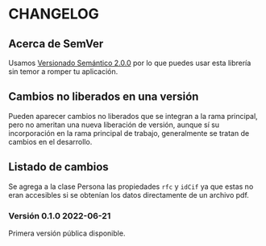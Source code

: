 # CHANGELOG

## Acerca de SemVer

Usamos [Versionado Semántico 2.0.0](SEMVER.md) por lo que puedes usar esta librería sin temor a romper tu aplicación.

## Cambios no liberados en una versión

Pueden aparecer cambios no liberados que se integran a la rama principal, pero no ameritan una nueva liberación de
versión, aunque sí su incorporación en la rama principal de trabajo, generalmente se tratan de cambios en el desarrollo.

## Listado de cambios

Se agrega a la clase Persona las propiedades `rfc` y `idCif` ya que estas no eran accesibles si se obtenían los datos directamente de un archivo pdf.

### Versión 0.1.0 2022-06-21

Primera versión pública disponible.
